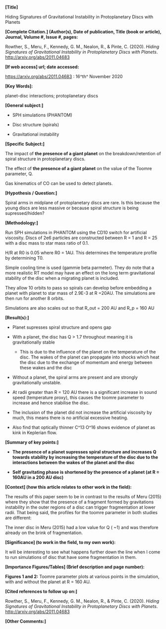 **[Title]**

﻿Hiding Signatures of Gravitational Instability in Protoplanetary Discs
with Planets

**[Complete Citation.] (Author(s), Date of publication,
Title (book or article), Journal, Volume #, Issue #, pages:**

Rowther, S., Meru, F., Kennedy, G. M., Nealon, R., & Pinte, C. (2020).
*Hiding Signatures of Gravitational Instability in Protoplanetary Discs
with Planets*. http://arxiv.org/abs/2011.04683

**[If web access] url; date accessed:**

<https://arxiv.org/abs/2011.04683> : 16^th^ November 2020

**[Key Words]:**

planet-disc interactions; protoplanetary discs

**[General subject:]**

-   SPH simulations (PHANTOM)

-   Disc structure (spirals)

-   Gravitational instability

**[Specific Subject:]**

The impact of **the presence of a giant planet** on the
breakdown/retention of spiral structure in protoplanetary discs.

The effect of **the presence of a giant planet** on the value of the
Toomre parameter, Q.

Gas kinematics of CO can be used to detect planets.

**[Hypothesis / Question:]**

Spiral arms in midplane of protoplanetary discs are rare. Is this
because the young discs are less massive or because spiral structure is
being supressed/hidden?

**[Methodology:]**

Run SPH simulations in PHANTOM using the CD10 switch for artificial
viscosity. Discs of 2e6 particles are constructed between R = 1 and R =
25 with a disc mass to star mass ratio of 0.1.

H/R at R0 is 0.05 where R0 = 1AU. This determines the temperature
profile by determining T0.

Simple cooling time is used (gammie beta parmeter). They do note that a
more realistic RT model may have an effect on the long term
gravitational stability of the disc when a migrating planet is included.

They allow 10 orbits to pass so spirals can develop before embedding a
planet with planet to star mass of 2.9E-3 at R =20AU. The simulations
are then run for another 8 orbits.

Simulations are also scales out so that R_out = 200 AU and R_p = 160 AU

**[Result(s):]**

-   Planet supresses spiral structure and opens gap

-   With a planet, the disc has Q \> 1.7 throughout meaning it is
    gravitationally stable

    -   This is due to the influence of the planet on the temperature of
        the disc. The wakes of the planet can propagate into shocks
        which heat the disc due to the exchange of momentum and energy
        between these wakes and the disc

-   Without a planet, the spiral arms are present and are strongly
    gravitationally unstable.

-   At radii greater than R = 120 AU there is a significant increase in
    sound speed (temperature proxy), this causes the toomre parameter to
    increase and hence stabilise the disc.

-   The inclusion of the planet did not increase the artificial
    viscosity by much, this means there is no artificial excessive
    heating.

-   Also find that optically thinner C\^13 O\^16 shows evidence of
    planet as kink in Keplerian flow.

**[Summary of key points:]**

-   **The presence of a planet supresses spiral structure and increases
    Q towards stability by increasing the temperature of the disc due to
    the interactions between the wakes of the planet and the disc**

-   **Self gravitating phase is shortened by the presence of a planet
    (at R = 160AU in a 200 AU disc)**

**[Context] (how this article relates to other work in the
field):**

The results of this paper seem to be in contrast to the results of Meru
(2015) where they show that the presence of a fragment formed by
gravitations instability in the outer regions of a disc can trigger
fragmentation at lower radii. That being said, the profiles for the
toomre parameter in both studies are different:

The inner disc in Meru (2015) had a low value for Q ( \~1) and was
therefore already on the brink of fragmentation.

**[Significance] (to work in the field, to my own work):**

It will be interesting to see what happens further down the line when I
come to run simulations of disc that have some fragmentation in them.

**[Importance Figures/Tables] (Brief description and page
number):**

**Figures 1 and 2:** Toomre parameter plots at various points in the
simulation, with and without the planet at R = 160 AU.

**[Cited references to follow up on:]**

Rowther, S., Meru, F., Kennedy, G. M., Nealon, R., & Pinte, C. (2020).
*Hiding Signatures of Gravitational Instability in Protoplanetary Discs
with Planets*. <http://arxiv.org/abs/2011.04683>

**[Other Comments:]**
